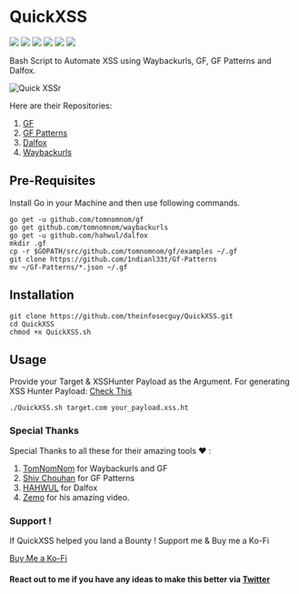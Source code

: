 # QuickXSS

![](https://img.shields.io/badge/license-MIT-red)
![](https://img.shields.io/badge/PR's-Welcome-red)
![](https://img.shields.io/badge/version-2.0.0-red)
![](https://img.shields.io/github/contributors/theinfosecguy/QuickXSS?color=red)
![](https://img.shields.io/github/forks/theinfosecguy/QuickXSS?color=red)
![](https://img.shields.io/github/stars/theinfosecguy/QuickXSS?color=red)

Bash Script to Automate XSS using Waybackurls, GF, GF Patterns and Dalfox. 

![Quick XSSr](https://user-images.githubusercontent.com/33570148/109413987-6fc3d780-79d6-11eb-9af2-bb58432fc151.png)

Here are their Repositories:

1. [GF](https://github.com/tomnomnom/gf)
2. [GF Patterns](https://github.com/1ndianl33t/Gf-Patterns)
3. [Dalfox](https://github.com/hahwul/dalfox)
4. [Waybackurls](https://github.com/tomnomnom/waybackurls)


## Pre-Requisites

 Install Go in your Machine and then use following commands.

```
go get -u github.com/tomnomnom/gf
go get github.com/tomnomnom/waybackurls
go get -u github.com/hahwul/dalfox
mkdir .gf
cp -r $GOPATH/src/github.com/tomnomnom/gf/examples ~/.gf
git clone https://github.com/1ndianl33t/Gf-Patterns
mv ~/Gf-Patterns/*.json ~/.gf
```

## Installation

```
git clone https://github.com/theinfosecguy/QuickXSS.git
cd QuickXSS
chmod +x QuickXSS.sh
```

## Usage 

Provide your Target & XSSHunter Payload as the Argument.
For generating XSS Hunter Payload: [Check This](https://xsshunter.com/)

```
./QuickXSS.sh target.com your_payload.xss.ht
```

### Special Thanks

Special Thanks to all these for their amazing tools ❤ : 
1. [TomNomNom](https://twitter.com/tomnomnom/) for Waybackurls and GF
2. [Shiv Chouhan](https://twitter.com/1ndianl33t) for GF Patterns
3. [HAHWUL](https://twitter.com/hahwul) for Dalfox
4. [Zemo](https://www.youtube.com/watch?v=fVBvqy-7Ug0) for his amazing video.

### Support !

If QuickXSS helped you land a Bounty ! Support me & Buy me a Ko-Fi

[Buy Me a Ko-Fi](https://ko-fi.com/theinfosecguy)


#### React out to me if you have any ideas to make this better via [Twitter](https://twitter.com/g0t_rOoT_)
